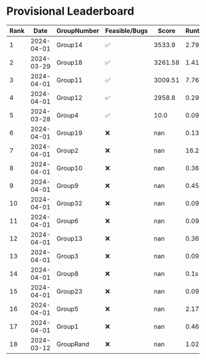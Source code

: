 # Provisional Leaderboard
| Rank | Date | GroupNumber | Feasible/Bugs | Score | Runtime |
| ------ | ------------ | ------------------- |-------------| ------- | ------- |
| 1 | 2024-04-01 | Group14 | ✅ | 3533.9 | 2.79s |
| 2 | 2024-03-29 | Group18 | ✅ | 3261.58 | 1.41s |
| 3 | 2024-04-01 | Group11 | ✅ | 3009.51 | 7.76s |
| 4 | 2024-04-01 | Group12 | ✅ | 2958.8 | 0.29s |
| 5 | 2024-03-28 | Group4 | ✅ | 10.0 | 0.09s |
| 6 | 2024-04-01 | Group19 | ❌ | nan | 0.13s |
| 7 | 2024-04-01 | Group2 | ❌ | nan | 16.27s |
| 8 | 2024-04-01 | Group10 | ❌ | nan | 0.36s |
| 9 | 2024-04-01 | Group9 | ❌ | nan | 0.45s |
| 10 | 2024-04-01 | Group32 | ❌ | nan | 0.09s |
| 11 | 2024-04-01 | Group6 | ❌ | nan | 0.09s |
| 12 | 2024-04-01 | Group13 | ❌ | nan | 0.36s |
| 13 | 2024-04-01 | Group3 | ❌ | nan | 0.09s |
| 14 | 2024-04-01 | Group8 | ❌ | nan | 0.1s |
| 15 | 2024-04-01 | Group23 | ❌ | nan | 0.09s |
| 16 | 2024-04-01 | Group5 | ❌ | nan | 2.17s |
| 17 | 2024-04-01 | Group1 | ❌ | nan | 0.46s |
| 18 | 2024-03-12 | GroupRand | ❌ | nan | 1.02s |

